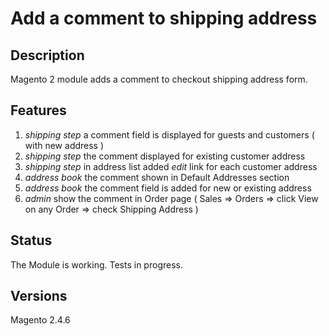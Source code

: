 # Add a comment to shipping address

## Description

Magento 2 module adds a comment to checkout shipping address form.

## Features

1. *shipping step* a comment field is displayed for guests and customers ( with new address )
2. *shipping step* the comment displayed for existing customer address
3. *shipping step* in address list added *edit* link for each customer address
4. *address book* the comment shown in Default Addresses section
5. *address book* the comment field is added for new or existing address
6. *admin* show the comment in Order page ( Sales => Orders => click View on any Order => check Shipping Address )

## Status

The Module is working. Tests in progress.

## Versions

Magento 2.4.6
